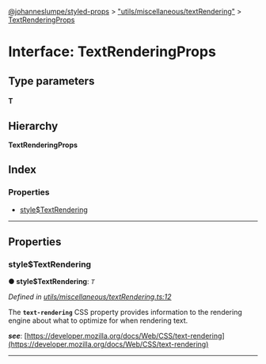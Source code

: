 [@johanneslumpe/styled-props](../README.md) > ["utils/miscellaneous/textRendering"](../modules/_utils_miscellaneous_textrendering_.md) > [TextRenderingProps](../interfaces/_utils_miscellaneous_textrendering_.textrenderingprops.md)

# Interface: TextRenderingProps

## Type parameters
#### T 
## Hierarchy

**TextRenderingProps**

## Index

### Properties

* [style$TextRendering](_utils_miscellaneous_textrendering_.textrenderingprops.md#style_textrendering)

---

## Properties

<a id="style_textrendering"></a>

###  style$TextRendering

**● style$TextRendering**: *`T`*

*Defined in [utils/miscellaneous/textRendering.ts:12](https://github.com/johanneslumpe/styled-props/blob/8e709f1/src/utils/miscellaneous/textRendering.ts#L12)*

The **`text-rendering`** CSS property provides information to the rendering engine about what to optimize for when rendering text.

*__see__*: [https://developer.mozilla.org/docs/Web/CSS/text-rendering](https://developer.mozilla.org/docs/Web/CSS/text-rendering)

___

